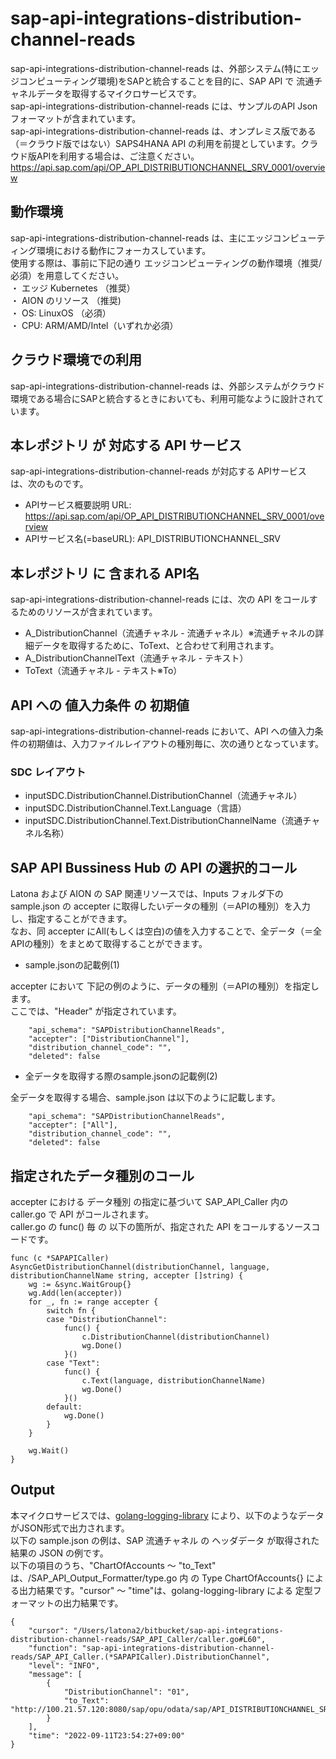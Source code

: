 # sap-api-integrations-distribution-channel-reads
sap-api-integrations-distribution-channel-reads は、外部システム(特にエッジコンピューティング環境)をSAPと統合することを目的に、SAP API で 流通チャネルデータを取得するマイクロサービスです。    
sap-api-integrations-distribution-channel-reads には、サンプルのAPI Json フォーマットが含まれています。   
sap-api-integrations-distribution-channel-reads は、オンプレミス版である（＝クラウド版ではない）SAPS4HANA API の利用を前提としています。クラウド版APIを利用する場合は、ご注意ください。   
https://api.sap.com/api/OP_API_DISTRIBUTIONCHANNEL_SRV_0001/overview

## 動作環境  
sap-api-integrations-distribution-channel-reads は、主にエッジコンピューティング環境における動作にフォーカスしています。  
使用する際は、事前に下記の通り エッジコンピューティングの動作環境（推奨/必須）を用意してください。  
・ エッジ Kubernetes （推奨）    
・ AION のリソース （推奨)    
・ OS: LinuxOS （必須）    
・ CPU: ARM/AMD/Intel（いずれか必須）　　

## クラウド環境での利用
sap-api-integrations-distribution-channel-reads は、外部システムがクラウド環境である場合にSAPと統合するときにおいても、利用可能なように設計されています。  

## 本レポジトリ が 対応する API サービス
sap-api-integrations-distribution-channel-reads が対応する APIサービス は、次のものです。

* APIサービス概要説明 URL: https://api.sap.com/api/OP_API_DISTRIBUTIONCHANNEL_SRV_0001/overview  
* APIサービス名(=baseURL): API_DISTRIBUTIONCHANNEL_SRV

## 本レポジトリ に 含まれる API名
sap-api-integrations-distribution-channel-reads には、次の API をコールするためのリソースが含まれています。  

* A_DistributionChannel（流通チャネル - 流通チャネル）※流通チャネルの詳細データを取得するために、ToText、と合わせて利用されます。
* A_DistributionChannelText（流通チャネル - テキスト）
* ToText（流通チャネル - テキスト※To）

## API への 値入力条件 の 初期値
sap-api-integrations-distribution-channel-reads において、API への値入力条件の初期値は、入力ファイルレイアウトの種別毎に、次の通りとなっています。  

### SDC レイアウト

* inputSDC.DistributionChannel.DistributionChannel（流通チャネル）
* inputSDC.DistributionChannel.Text.Language（言語）
* inputSDC.DistributionChannel.Text.DistributionChannelName（流通チャネル名称）

## SAP API Bussiness Hub の API の選択的コール

Latona および AION の SAP 関連リソースでは、Inputs フォルダ下の sample.json の accepter に取得したいデータの種別（＝APIの種別）を入力し、指定することができます。  
なお、同 accepter にAll(もしくは空白)の値を入力することで、全データ（＝全APIの種別）をまとめて取得することができます。  

* sample.jsonの記載例(1)  

accepter において 下記の例のように、データの種別（＝APIの種別）を指定します。  
ここでは、"Header" が指定されています。

```
	"api_schema": "SAPDistributionChannelReads",
	"accepter": ["DistributionChannel"],
	"distribution_channel_code": "",
	"deleted": false
```
  
* 全データを取得する際のsample.jsonの記載例(2)  

全データを取得する場合、sample.json は以下のように記載します。  

```
	"api_schema": "SAPDistributionChannelReads",
	"accepter": ["All"],
	"distribution_channel_code": "",
	"deleted": false
```

## 指定されたデータ種別のコール

accepter における データ種別 の指定に基づいて SAP_API_Caller 内の caller.go で API がコールされます。  
caller.go の func() 毎 の 以下の箇所が、指定された API をコールするソースコードです。  

```
func (c *SAPAPICaller) AsyncGetDistributionChannel(distributionChannel, language, distributionChannelName string, accepter []string) {
	wg := &sync.WaitGroup{}
	wg.Add(len(accepter))
	for _, fn := range accepter {
		switch fn {
		case "DistributionChannel":
			func() {
				c.DistributionChannel(distributionChannel)
				wg.Done()
			}()
		case "Text":
			func() {
				c.Text(language, distributionChannelName)
				wg.Done()
			}()
		default:
			wg.Done()
		}
	}

	wg.Wait()
}
```

## Output  
本マイクロサービスでは、[golang-logging-library](https://github.com/latonaio/golang-logging-library) により、以下のようなデータがJSON形式で出力されます。  
以下の sample.json の例は、SAP 流通チャネル の ヘッダデータ が取得された結果の JSON の例です。  
以下の項目のうち、"ChartOfAccounts ～ "to_Text" は、/SAP_API_Output_Formatter/type.go 内 の Type ChartOfAccounts{} による出力結果です。"cursor" ～ "time"は、golang-logging-library による 定型フォーマットの出力結果です。  

```
{
	"cursor": "/Users/latona2/bitbucket/sap-api-integrations-distribution-channel-reads/SAP_API_Caller/caller.go#L60",
	"function": "sap-api-integrations-distribution-channel-reads/SAP_API_Caller.(*SAPAPICaller).DistributionChannel",
	"level": "INFO",
	"message": [
		{
			"DistributionChannel": "01",
			"to_Text": "http://100.21.57.120:8080/sap/opu/odata/sap/API_DISTRIBUTIONCHANNEL_SRV/A_DistributionChannel('01')/to_Text"
		}
	],
	"time": "2022-09-11T23:54:27+09:00"
}
```
